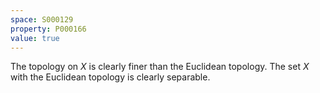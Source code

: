 ```yaml
---
space: S000129
property: P000166
value: true
---
```


The topology on $X$ is clearly finer than the Euclidean topology. The set $X$ with
the Euclidean topology is clearly separable.
